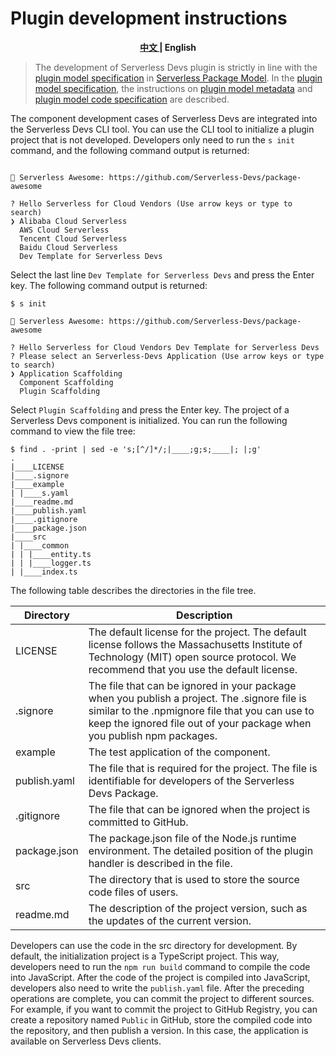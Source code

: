 # Plugin development instructions

<p align="center"><b> <a href="./readme.md"> 中文 </a> | English </b></p>

> The development of Serverless Devs plugin is strictly in line with the [plugin model specification](https://github.com/Serverless-Devs/Serverless-Devs/tree/master/spec/en/0.0.2/serverless_package_model/package_model.md#Plugin-model-specification) in [Serverless Package Model](https://github.com/Serverless-Devs/Serverless-Devs/tree/master/spec/en/0.0.2/serverless_package_model/readme.md). In the [plugin model specification](https://github.com/Serverless-Devs/Serverless-Devs/tree/master/spec/en/0.0.2/serverless_package_model/package_model.md#Plugin-model-specification), the instructions on [plugin model metadata](https://github.com/Serverless-Devs/Serverless-Devs/tree/master/spec/en/0.0.2/serverless_package_model/package_model.md#Plugin-model-specification) and [plugin model code specification](https://github.com/Serverless-Devs/Serverless-Devs/tree/master/spec/en/0.0.2/serverless_package_model/package_model.md#Plugin-model-metadata) are described. 

The component development cases of Serverless Devs are integrated into the Serverless Devs CLI tool. You can use the CLI tool to initialize a plugin project that is not developed. Developers only need to run the `s init` command, and the following command output is returned:

```shell script

🚀 Serverless Awesome: https://github.com/Serverless-Devs/package-awesome

? Hello Serverless for Cloud Vendors (Use arrow keys or type to search)
❯ Alibaba Cloud Serverless 
  AWS Cloud Serverless 
  Tencent Cloud Serverless 
  Baidu Cloud Serverless 
  Dev Template for Serverless Devs 
```

Select the last line `Dev Template for Serverless Devs` and press the Enter key. The following command output is returned: 

```shell script
$ s init

🚀 Serverless Awesome: https://github.com/Serverless-Devs/package-awesome

? Hello Serverless for Cloud Vendors Dev Template for Serverless Devs
? Please select an Serverless-Devs Application (Use arrow keys or type to search)
❯ Application Scaffolding 
  Component Scaffolding 
  Plugin Scaffolding 
```

Select `Plugin Scaffolding` and press the Enter key. The project of a Serverless Devs component is initialized. You can run the following command to view the file tree:

```shell script
$ find . -print | sed -e 's;[^/]*/;|____;g;s;____|; |;g'
.
|____LICENSE
|____.signore
|____example
| |____s.yaml
|____readme.md
|____publish.yaml
|____.gitignore
|____package.json
|____src
| |____common
| | |____entity.ts
| | |____logger.ts
| |____index.ts
```

The following table describes the directories in the file tree.

| Directory     | Description                                                  |
| ------------- | ------------------------------------------------------------ |
| LICENSE       | The default license for the project. The  default license follows the Massachusetts Institute of Technology (MIT) open  source protocol. We recommend that you use the default license. |
| .signore      | The file that can be ignored in your  package when you publish a project. The .signore file is similar to the .npmignore file that you can use to keep the ignored file out of your  package when you publish npm packages. |
| example       | The test application of the component.                       |
| publish.yaml  | The file that is required for the project.  The file is identifiable for developers of the Serverless Devs Package. |
| .gitignore    | The file that can be ignored when the  project is committed to GitHub. |
| package.json  | The package.json file of the Node.js  runtime environment. The detailed position of the plugin handler is  described in the file. |
| src           | The directory that is used to store the  source code files of users. |
| readme.md     | The description of the project version,  such as the updates of the current version. |


Developers can use the code in the src directory for development. By default, the initialization project is a TypeScript project. This way, developers need to run the `npm run build` command to compile the code into JavaScript. After the code of the project is compiled into JavaScript, developers also need to write the `publish.yaml` file. After the preceding operations are complete, you can commit the project to different sources. For example, if you want to commit the project to GitHub Registry, you can create a repository named `Public` in GitHub, store the compiled code into the repository, and then publish a version. In this case, the application is available on Serverless Devs clients. 

